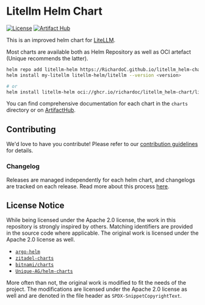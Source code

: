 # Litellm Helm Chart

[![License](https://img.shields.io/badge/License-Apache%202.0-blue.svg)](https://opensource.org/licenses/Apache-2.0)
[![Artifact Hub](https://artifacthub.io/packages/helm/litellm-helm/litellm)](https://artifacthub.io/packages/helm/litellm-helm/litellm)

This is an improved helm chart for [LiteLLM](https://github.com/BerriAI/litellm).

Most charts are available both as Helm Repository as well as OCI artefact (Unique recommends the latter).

```sh
helm repo add litellm-helm https://RichardoC.github.io/litellm_helm-chart/
helm install my-litellm litellm-helm/litellm --version <version>

# or
helm install litellm-helm oci://ghcr.io/richardoc/litellm_helm-chart/litellm --version <version>
```

You can find comprehensive documentation for each chart in the `charts` directory or on [ArtifactHub](https://artifacthub.io/packages/helm/litellm-helm/litellm).

## Contributing

We'd love to have you contribute! Please refer to our [contribution guidelines](https://github.com/RichardoC/litellm_helm-chart/blob/main/CONTRIBUTING.md) for details.

### Changelog

Releases are managed independently for each helm chart, and changelogs are tracked on each release. Read more about this process [here](https://github.com/RichardoC/litellm_helm-chart/blob/main/CONTRIBUTING.md#changelog).

## License Notice

While being licensed under the Apache 2.0 license, the work in this repository is strongly inspired by others. Matching identifiers are provided in the source code where applicable. The original work is licensed under the Apache 2.0 license as well.

- [`argo-helm`](https://github.com/argoproj/argo-helm/tree/main)
- [`zitadel-charts`](https://github.com/zitadel/zitadel-charts)
- [`bitnami/charts`](https://github.com/bitnami/charts)
- [`Unique-AG/helm-charts`](https://github.com/Unique-AG/helm-charts)

More often than not, the original work is modified to fit the needs of the project. The modifications are licensed under the Apache 2.0 license as well and are denoted in the file header as `SPDX-SnippetCopyrightText`.
